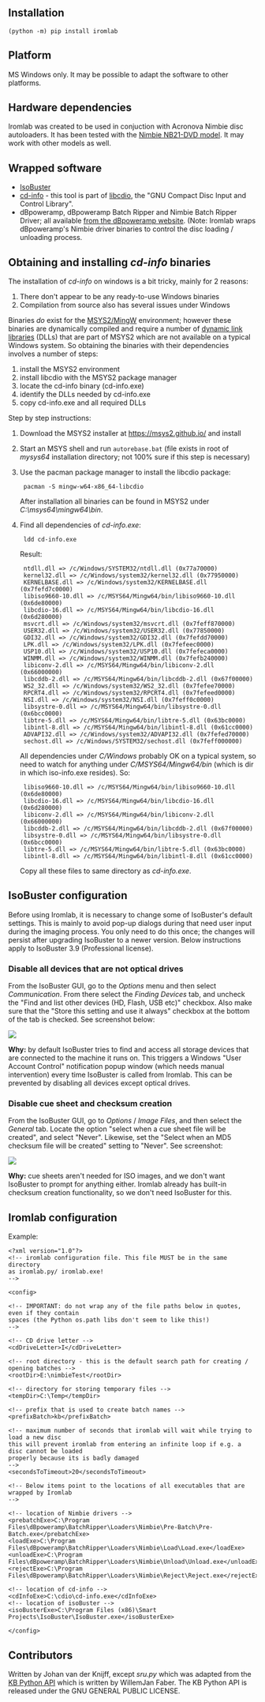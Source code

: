
## Installation
    
    (python -m) pip install iromlab

## Platform

MS Windows only. It may be possible to adapt the software to other platforms.

## Hardware dependencies

Iromlab was created to be used in conjuction with Acronova Nimbie disc autoloaders. It has been tested with the [Nimbie NB21-DVD model](http://www.acronova.com/product/auto-blu-ray-duplicator-publisher-ripper-nimbie-usb-nb21/9/review.html). It may work with other models as well.

## Wrapped software

* [IsoBuster](https://www.isobuster.com/)
* [cd-info](https://linux.die.net/man/1/cd-info) - this tool is part of [libcdio](https://www.gnu.org/software/libcdio/),  the "GNU Compact Disc Input and Control Library".
* dBpoweramp, dBpoweramp Batch Ripper and Nimbie Batch Ripper Driver; all available [from the dBpoweramp website](https://www.dbpoweramp.com/batch-ripper.htm). (Note: Iromlab wraps dBpoweramp's Nimbie driver binaries to control the disc loading / unloading process.

## Obtaining and installing *cd-info* binaries

The installation of *cd-info* on windows is a bit tricky, mainly for 2 reasons:

1. There don't appear to be any ready-to-use Windows binaries
2. Compilation from source also has several issues under Windows

Binaries *do* exist for the [MSYS2/MingW](https://en.wikipedia.org/wiki/MinGW) environment; however these binaries are dynamically compiled and require a number of [dynamic link libraries](https://en.wikipedia.org/wiki/Dynamic-link_library) (DLLs) that are part of MSYS2 which are not available on a typical Windows system. So obtaining the binaries with their dependencies involves a number of steps:

1. install the MSYS2 environment
2. install libcdio with the MSYS2 package manager
3. locate the cd-info binary (cd-info.exe)
4. identify the DLLs needed by cd-info.exe
5. copy cd-info.exe and all required DLLs

Step by step instructions:

1. Download the MSYS2 installer at <https://msys2.github.io/> and install
2. Start an MSYS shell and run `autorebase.bat` (file exists in root of *mysys64* installation directory; not 100% sure if this step is necessary)
3. Use the pacman package manager to install the libcdio package:

        pacman -S mingw-w64-x86_64-libcdio

    After installation all binaries can be found in MSYS2 under *C:\msys64\mingw64\bin*. 
4. Find all dependencies of *cd-info.exe*:

        ldd cd-info.exe 

    Result:

        ntdll.dll => /c/Windows/SYSTEM32/ntdll.dll (0x77a70000)
        kernel32.dll => /c/Windows/system32/kernel32.dll (0x77950000)
        KERNELBASE.dll => /c/Windows/system32/KERNELBASE.dll (0x7fefd7c0000)
        libiso9660-10.dll => /c/MSYS64/Mingw64/bin/libiso9660-10.dll (0x6de80000)
        libcdio-16.dll => /c/MSYS64/Mingw64/bin/libcdio-16.dll (0x6d280000)
        msvcrt.dll => /c/Windows/system32/msvcrt.dll (0x7feff870000)
        USER32.dll => /c/Windows/system32/USER32.dll (0x77850000)
        GDI32.dll => /c/Windows/system32/GDI32.dll (0x7fefdd70000)
        LPK.dll => /c/Windows/system32/LPK.dll (0x7fefeec0000)
        USP10.dll => /c/Windows/system32/USP10.dll (0x7fefeca0000)
        WINMM.dll => /c/Windows/system32/WINMM.dll (0x7fefb240000)
        libiconv-2.dll => /c/MSYS64/Mingw64/bin/libiconv-2.dll (0x66000000)
        libcddb-2.dll => /c/MSYS64/Mingw64/bin/libcddb-2.dll (0x67f00000)
        WS2_32.dll => /c/Windows/system32/WS2_32.dll (0x7fefee70000)
        RPCRT4.dll => /c/Windows/system32/RPCRT4.dll (0x7fefeed0000)
        NSI.dll => /c/Windows/system32/NSI.dll (0x7feff0c0000)
        libsystre-0.dll => /c/MSYS64/Mingw64/bin/libsystre-0.dll (0x6bcc0000)
        libtre-5.dll => /c/MSYS64/Mingw64/bin/libtre-5.dll (0x63bc0000)
        libintl-8.dll => /c/MSYS64/Mingw64/bin/libintl-8.dll (0x61cc0000)
        ADVAPI32.dll => /c/Windows/system32/ADVAPI32.dll (0x7fefed70000)
        sechost.dll => /c/Windows/SYSTEM32/sechost.dll (0x7feff000000)

    All dependencies under *C/Windows* probably OK on a typical system, so need to watch for anything under *C/MSYS64/Mingw64/bin* (which is dir in which iso-info.exe resides). So:

        libiso9660-10.dll => /c/MSYS64/Mingw64/bin/libiso9660-10.dll (0x6de80000)
        libcdio-16.dll => /c/MSYS64/Mingw64/bin/libcdio-16.dll (0x6d280000)
        libiconv-2.dll => /c/MSYS64/Mingw64/bin/libiconv-2.dll (0x66000000)
        libcddb-2.dll => /c/MSYS64/Mingw64/bin/libcddb-2.dll (0x67f00000)
        libsystre-0.dll => /c/MSYS64/Mingw64/bin/libsystre-0.dll (0x6bcc0000)
        libtre-5.dll => /c/MSYS64/Mingw64/bin/libtre-5.dll (0x63bc0000)
        libintl-8.dll => /c/MSYS64/Mingw64/bin/libintl-8.dll (0x61cc0000)

     Copy all these files to same directory as *cd-info.exe*.

<!-- This can probably be removed b/c the setup script takes care of this automatically ...

## External libraries

Iromlab uses a number of modules that are not part of Python's standard library, and which need to be installed separately:

* [requests](https://pypi.python.org/pypi/requests). Installation:

        (python -m ) pip install requests
    
* [wmi](https://pypi.python.org/pypi/WMI/). Installation:

        (python -m) pip install wmi

* [isolyzer](https://github.com/KBNLresearch/verifyISOSize). Installation:

        (python -m) pip install isolyzer
        
Finally Iromlab uses [tkInter](https://wiki.python.org/moin/TkInter), but this is included by default in the Python 2.7 / 3.x Windows installers.
-->
        
## IsoBuster configuration

Before using Iromlab, it is necessary to change some of IsoBuster's default settings. This is mainly to avoid pop-up dialogs during that need user input during the imaging process. You only need to do this once; the changes will persist after upgrading IsoBuster to a newer version. Below instructions apply to IsoBuster 3.9 (Professional license).

### Disable all devices that are not optical drives 

From the IsoBuster GUI, go to the *Options* menu and then select *Communication*. From there select the *Finding Devices* tab, and uncheck the "Find and list other devices (HD, Flash, USB etc)" checkbox. Also make sure that the "Store this setting and use it always" checkbox at the bottom of the tab is checked. See screenshot below:

![](./findingDevices.png)

**Why:** by default IsoBuster tries to find and access all storage devices that are connected to the machine it runs on. This triggers a Windows "User Account Control" notification popup window (which needs manual intervention) every time IsoBuster is called from Iromlab. This can be prevented by disabling all devices except optical drives.

### Disable cue sheet and checksum creation

From the IsoBuster GUI, go to *Options* / *Image Files*, and then select the *General* tab. Locate the option "select when a cue sheet file will be created", and select "Never". Likewise, set the "Select when an MD5 checksum file will be created" setting to "Never". See screenshot:

![](cuesheetOption.png) 

**Why:** cue sheets aren't needed for ISO images, and we don't want IsoBuster to prompt for anything either. Iromlab already has built-in checksum creation functionality, so we don't need IsoBuster for this.

## Iromlab configuration

Example:

    <?xml version="1.0"?>
    <!-- iromlab configuration file. This file MUST be in the same directory 
    as iromlab.py/ iromlab.exe! 
    -->

    <config>

    <!-- IMPORTANT: do not wrap any of the file paths below in quotes, even if they contain
    spaces (the Python os.path libs don't seem to like this!)
    -->

    <!-- CD drive letter -->
    <cdDriveLetter>I</cdDriveLetter>

    <!-- root directory - this is the default search path for creating / opening batches -->
    <rootDir>E:\nimbieTest</rootDir>

    <!-- directory for storing temporary files -->
    <tempDir>C:\Temp</tempDir>

    <!-- prefix that is used to create batch names -->
    <prefixBatch>kb</prefixBatch>

    <!-- maximum number of seconds that iromlab will wait while trying to load a new disc 
    this will prevent iromlab from entering an infinite loop if e.g. a disc cannot be loaded
    properly because its is badly damaged
    -->
    <secondsToTimeout>20</secondsToTimeout>

    <!-- Below items point to the locations of all executables that are wrapped by Iromlab
    -->

    <!-- location of Nimbie drivers -->
    <prebatchExe>C:\Program Files\dBpoweramp\BatchRipper\Loaders\Nimbie\Pre-Batch\Pre-Batch.exe</prebatchExe>
    <loadExe>C:\Program Files\dBpoweramp\BatchRipper\Loaders\Nimbie\Load\Load.exe</loadExe>
    <unloadExe>C:\Program Files\dBpoweramp\BatchRipper\Loaders\Nimbie\Unload\Unload.exe</unloadExe>
    <rejectExe>C:\Program Files\dBpoweramp\BatchRipper\Loaders\Nimbie\Reject\Reject.exe</rejectExe>

    <!-- location of cd-info -->
    <cdInfoExe>C:\cdio\cd-info.exe</cdInfoExe>
    <!-- location of isoBuster -->
    <isoBusterExe>C:\Program Files (x86)\Smart Projects\IsoBuster\IsoBuster.exe</isoBusterExe>

    </config>


## Contributors

Written by Johan van der Knijff, except *sru.py* which was adapted from the [KB Python API](https://github.com/KBNLresearch/KB-python-API) which is written by WillemJan Faber. The KB Python API is released under the GNU GENERAL PUBLIC LICENSE.
